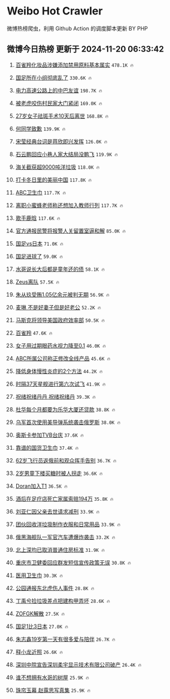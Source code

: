 # Weibo Hot Crawler 



微博热榜爬虫，利用 Github Action 的调度脚本更新 BY PHP 


## 微博今日热榜 更新于 2024-11-20 06:33:42 
1. [百雀羚化妆品涉嫌添加禁用原料基本属实](https://s.weibo.com/weibo?q=%23%E7%99%BE%E9%9B%80%E7%BE%9A%E5%8C%96%E5%A6%86%E5%93%81%E6%B6%89%E5%AB%8C%E6%B7%BB%E5%8A%A0%E7%A6%81%E7%94%A8%E5%8E%9F%E6%96%99%E5%9F%BA%E6%9C%AC%E5%B1%9E%E5%AE%9E%23&t=31&band_rank=1&Refer=top) `478.1K 🔥` 

1. [国足所在小组彻底乱了](https://s.weibo.com/weibo?q=%23%E5%9B%BD%E8%B6%B3%E6%89%80%E5%9C%A8%E5%B0%8F%E7%BB%84%E5%BD%BB%E5%BA%95%E4%B9%B1%E4%BA%86%23&t=31&band_rank=2&Refer=top) `330.6K 🔥` 

1. [电力高速公路上的中巴友谊](https://s.weibo.com/weibo?q=%23%E7%94%B5%E5%8A%9B%E9%AB%98%E9%80%9F%E5%85%AC%E8%B7%AF%E4%B8%8A%E7%9A%84%E4%B8%AD%E5%B7%B4%E5%8F%8B%E8%B0%8A%23&t=31&band_rank=3&Refer=top) `198.7K 🔥` 

1. [被老虎咬伤村民家大门紧闭](https://s.weibo.com/weibo?q=%23%E8%A2%AB%E8%80%81%E8%99%8E%E5%92%AC%E4%BC%A4%E6%9D%91%E6%B0%91%E5%AE%B6%E5%A4%A7%E9%97%A8%E7%B4%A7%E9%97%AD%23&t=31&band_rank=4&Refer=top) `169.0K 🔥` 

1. [27岁女子祛斑手术10天后离世](https://s.weibo.com/weibo?q=%2327%E5%B2%81%E5%A5%B3%E5%AD%90%E7%A5%9B%E6%96%91%E6%89%8B%E6%9C%AF10%E5%A4%A9%E5%90%8E%E7%A6%BB%E4%B8%96%23&t=31&band_rank=5&Refer=top) `168.8K 🔥` 

1. [何同学致歉](https://s.weibo.com/weibo?q=%23%E4%BD%95%E5%90%8C%E5%AD%A6%E8%87%B4%E6%AD%89%23&t=31&band_rank=6&Refer=top) `139.9K 🔥` 

1. [宋莹经典台词是蒋欣即兴发挥](https://s.weibo.com/weibo?q=%23%E5%AE%8B%E8%8E%B9%E7%BB%8F%E5%85%B8%E5%8F%B0%E8%AF%8D%E6%98%AF%E8%92%8B%E6%AC%A3%E5%8D%B3%E5%85%B4%E5%8F%91%E6%8C%A5%23&t=31&band_rank=7&Refer=top) `126.0K 🔥` 

1. [石云鹏回应小巷人家大结局没鹏飞](https://s.weibo.com/weibo?q=%23%E7%9F%B3%E4%BA%91%E9%B9%8F%E5%9B%9E%E5%BA%94%E5%B0%8F%E5%B7%B7%E4%BA%BA%E5%AE%B6%E5%A4%A7%E7%BB%93%E5%B1%80%E6%B2%A1%E9%B9%8F%E9%A3%9E%23&t=31&band_rank=8&Refer=top) `119.9K 🔥` 

1. [海关截获超9000吨洋垃圾](https://s.weibo.com/weibo?q=%23%E6%B5%B7%E5%85%B3%E6%88%AA%E8%8E%B7%E8%B6%859000%E5%90%A8%E6%B4%8B%E5%9E%83%E5%9C%BE%23&t=31&band_rank=9&Refer=top) `118.0K 🔥` 

1. [打卡冬日里的美丽中国](https://s.weibo.com/weibo?q=%23%E6%89%93%E5%8D%A1%E5%86%AC%E6%97%A5%E9%87%8C%E7%9A%84%E7%BE%8E%E4%B8%BD%E4%B8%AD%E5%9B%BD%23&t=31&band_rank=10&Refer=top) `117.8K 🔥` 

1. [ABC卫生巾](https://s.weibo.com/weibo?q=ABC%E5%8D%AB%E7%94%9F%E5%B7%BE&t=31&band_rank=11&Refer=top) `117.7K 🔥` 

1. [离职小蜜蜂老师称还想加入教师行列](https://s.weibo.com/weibo?q=%23%E7%A6%BB%E8%81%8C%E5%B0%8F%E8%9C%9C%E8%9C%82%E8%80%81%E5%B8%88%E7%A7%B0%E8%BF%98%E6%83%B3%E5%8A%A0%E5%85%A5%E6%95%99%E5%B8%88%E8%A1%8C%E5%88%97%23&t=31&band_rank=12&Refer=top) `117.7K 🔥` 

1. [歌手鹿晗](https://s.weibo.com/weibo?q=%23%E6%AD%8C%E6%89%8B%E9%B9%BF%E6%99%97%23&t=31&band_rank=13&Refer=top) `117.6K 🔥` 

1. [官方通报民警将报警人关留置室逼和解](https://s.weibo.com/weibo?q=%23%E5%AE%98%E6%96%B9%E9%80%9A%E6%8A%A5%E6%B0%91%E8%AD%A6%E5%B0%86%E6%8A%A5%E8%AD%A6%E4%BA%BA%E5%85%B3%E7%95%99%E7%BD%AE%E5%AE%A4%E9%80%BC%E5%92%8C%E8%A7%A3%23&t=31&band_rank=14&Refer=top) `85.0K 🔥` 

1. [国足vs日本](https://s.weibo.com/weibo?q=%23%E5%9B%BD%E8%B6%B3vs%E6%97%A5%E6%9C%AC%23&t=31&band_rank=15&Refer=top) `71.0K 🔥` 

1. [国足进球了](https://s.weibo.com/weibo?q=%E5%9B%BD%E8%B6%B3%E8%BF%9B%E7%90%83%E4%BA%86&t=31&band_rank=16&Refer=top) `59.0K 🔥` 

1. [水哥说长大后都是童年还的债](https://s.weibo.com/weibo?q=%23%E6%B0%B4%E5%93%A5%E8%AF%B4%E9%95%BF%E5%A4%A7%E5%90%8E%E9%83%BD%E6%98%AF%E7%AB%A5%E5%B9%B4%E8%BF%98%E7%9A%84%E5%80%BA%23&t=31&band_rank=17&Refer=top) `58.1K 🔥` 

1. [Zeus离队](https://s.weibo.com/weibo?q=Zeus%E7%A6%BB%E9%98%9F&t=31&band_rank=18&Refer=top) `57.5K 🔥` 

1. [朱从玖受贿1.05亿余元被判无期](https://s.weibo.com/weibo?q=%23%E6%9C%B1%E4%BB%8E%E7%8E%96%E5%8F%97%E8%B4%BF1.05%E4%BA%BF%E4%BD%99%E5%85%83%E8%A2%AB%E5%88%A4%E6%97%A0%E6%9C%9F%23&t=31&band_rank=19&Refer=top) `56.9K 🔥` 

1. [麦琳 不是好妻子但是好老公](https://s.weibo.com/weibo?q=%E9%BA%A6%E7%90%B3%20%E4%B8%8D%E6%98%AF%E5%A5%BD%E5%A6%BB%E5%AD%90%E4%BD%86%E6%98%AF%E5%A5%BD%E8%80%81%E5%85%AC&t=31&band_rank=20&Refer=top) `52.2K 🔥` 

1. [马斯克将领导美国政府效率部](https://s.weibo.com/weibo?q=%23%E9%A9%AC%E6%96%AF%E5%85%8B%E5%B0%86%E9%A2%86%E5%AF%BC%E7%BE%8E%E5%9B%BD%E6%94%BF%E5%BA%9C%E6%95%88%E7%8E%87%E9%83%A8%23&t=31&band_rank=21&Refer=top) `50.5K 🔥` 

1. [百雀羚](https://s.weibo.com/weibo?q=%E7%99%BE%E9%9B%80%E7%BE%9A&t=31&band_rank=22&Refer=top) `47.6K 🔥` 

1. [女子用过期眼药水视力降至0.1](https://s.weibo.com/weibo?q=%23%E5%A5%B3%E5%AD%90%E7%94%A8%E8%BF%87%E6%9C%9F%E7%9C%BC%E8%8D%AF%E6%B0%B4%E8%A7%86%E5%8A%9B%E9%99%8D%E8%87%B30.1%23&t=31&band_rank=23&Refer=top) `46.0K 🔥` 

1. [ABC所属公司称正修改全线产品](https://s.weibo.com/weibo?q=%23ABC%E6%89%80%E5%B1%9E%E5%85%AC%E5%8F%B8%E7%A7%B0%E6%AD%A3%E4%BF%AE%E6%94%B9%E5%85%A8%E7%BA%BF%E4%BA%A7%E5%93%81%23&t=31&band_rank=24&Refer=top) `45.6K 🔥` 

1. [降低身体慢性炎症的2个方法](https://s.weibo.com/weibo?q=%23%E9%99%8D%E4%BD%8E%E8%BA%AB%E4%BD%93%E6%85%A2%E6%80%A7%E7%82%8E%E7%97%87%E7%9A%842%E4%B8%AA%E6%96%B9%E6%B3%95%23&t=31&band_rank=25&Refer=top) `44.2K 🔥` 

1. [时隔37天星舰进行第六次试飞](https://s.weibo.com/weibo?q=%23%E6%97%B6%E9%9A%9437%E5%A4%A9%E6%98%9F%E8%88%B0%E8%BF%9B%E8%A1%8C%E7%AC%AC%E5%85%AD%E6%AC%A1%E8%AF%95%E9%A3%9E%23&t=31&band_rank=26&Refer=top) `41.9K 🔥` 

1. [祝绪祝绪丹丹 祝绪祝绪丹](https://s.weibo.com/weibo?q=%E7%A5%9D%E7%BB%AA%E7%A5%9D%E7%BB%AA%E4%B8%B9%E4%B8%B9%20%E7%A5%9D%E7%BB%AA%E7%A5%9D%E7%BB%AA%E4%B8%B9&t=31&band_rank=27&Refer=top) `39.3K 🔥` 

1. [杜华每个月都要为乐华大厦还贷款](https://s.weibo.com/weibo?q=%23%E6%9D%9C%E5%8D%8E%E6%AF%8F%E4%B8%AA%E6%9C%88%E9%83%BD%E8%A6%81%E4%B8%BA%E4%B9%90%E5%8D%8E%E5%A4%A7%E5%8E%A6%E8%BF%98%E8%B4%B7%E6%AC%BE%23&t=31&band_rank=28&Refer=top) `38.8K 🔥` 

1. [乌军首次使用美导弹系统袭击俄罗斯](https://s.weibo.com/weibo?q=%23%E4%B9%8C%E5%86%9B%E9%A6%96%E6%AC%A1%E4%BD%BF%E7%94%A8%E7%BE%8E%E5%AF%BC%E5%BC%B9%E7%B3%BB%E7%BB%9F%E8%A2%AD%E5%87%BB%E4%BF%84%E7%BD%97%E6%96%AF%23&t=31&band_rank=29&Refer=top) `38.0K 🔥` 

1. [奥斯卡参加TVB台庆](https://s.weibo.com/weibo?q=%23%E5%A5%A5%E6%96%AF%E5%8D%A1%E5%8F%82%E5%8A%A0TVB%E5%8F%B0%E5%BA%86%23&t=31&band_rank=30&Refer=top) `37.6K 🔥` 

1. [靠谱的国货卫生巾](https://s.weibo.com/weibo?q=%E9%9D%A0%E8%B0%B1%E7%9A%84%E5%9B%BD%E8%B4%A7%E5%8D%AB%E7%94%9F%E5%B7%BE&t=31&band_rank=31&Refer=top) `37.4K 🔥` 

1. [62岁飞行员返俄前和观众挥手告别](https://s.weibo.com/weibo?q=%2362%E5%B2%81%E9%A3%9E%E8%A1%8C%E5%91%98%E8%BF%94%E4%BF%84%E5%89%8D%E5%92%8C%E8%A7%82%E4%BC%97%E6%8C%A5%E6%89%8B%E5%91%8A%E5%88%AB%23&t=31&band_rank=32&Refer=top) `36.7K 🔥` 

1. [2岁男童下楼买糖时被人拐走](https://s.weibo.com/weibo?q=%232%E5%B2%81%E7%94%B7%E7%AB%A5%E4%B8%8B%E6%A5%BC%E4%B9%B0%E7%B3%96%E6%97%B6%E8%A2%AB%E4%BA%BA%E6%8B%90%E8%B5%B0%23&t=31&band_rank=33&Refer=top) `36.6K 🔥` 

1. [Doran加入T1](https://s.weibo.com/weibo?q=%23Doran%E5%8A%A0%E5%85%A5T1%23&t=31&band_rank=34&Refer=top) `36.5K 🔥` 

1. [酒后在足疗店死亡家属索赔194万](https://s.weibo.com/weibo?q=%23%E9%85%92%E5%90%8E%E5%9C%A8%E8%B6%B3%E7%96%97%E5%BA%97%E6%AD%BB%E4%BA%A1%E5%AE%B6%E5%B1%9E%E7%B4%A2%E8%B5%94194%E4%B8%87%23&t=31&band_rank=35&Refer=top) `35.8K 🔥` 

1. [刘亚仁因父亲去世请求减刑](https://s.weibo.com/weibo?q=%23%E5%88%98%E4%BA%9A%E4%BB%81%E5%9B%A0%E7%88%B6%E4%BA%B2%E5%8E%BB%E4%B8%96%E8%AF%B7%E6%B1%82%E5%87%8F%E5%88%91%23&t=31&band_rank=36&Refer=top) `33.9K 🔥` 

1. [团伙回收洋垃圾制作衣服和日常用品](https://s.weibo.com/weibo?q=%23%E5%9B%A2%E4%BC%99%E5%9B%9E%E6%94%B6%E6%B4%8B%E5%9E%83%E5%9C%BE%E5%88%B6%E4%BD%9C%E8%A1%A3%E6%9C%8D%E5%92%8C%E6%97%A5%E5%B8%B8%E7%94%A8%E5%93%81%23&t=31&band_rank=37&Refer=top) `33.9K 🔥` 

1. [俄黑海舰队一军官汽车遭爆炸袭击](https://s.weibo.com/weibo?q=%23%E4%BF%84%E9%BB%91%E6%B5%B7%E8%88%B0%E9%98%9F%E4%B8%80%E5%86%9B%E5%AE%98%E6%B1%BD%E8%BD%A6%E9%81%AD%E7%88%86%E7%82%B8%E8%A2%AD%E5%87%BB%23&t=31&band_rank=38&Refer=top) `33.2K 🔥` 

1. [北上深均已取消普通住房标准](https://s.weibo.com/weibo?q=%23%E5%8C%97%E4%B8%8A%E6%B7%B1%E5%9D%87%E5%B7%B2%E5%8F%96%E6%B6%88%E6%99%AE%E9%80%9A%E4%BD%8F%E6%88%BF%E6%A0%87%E5%87%86%23&t=31&band_rank=39&Refer=top) `31.9K 🔥` 

1. [重庆市卫健委回应群发短信宣传政策无误](https://s.weibo.com/weibo?q=%23%E9%87%8D%E5%BA%86%E5%B8%82%E5%8D%AB%E5%81%A5%E5%A7%94%E5%9B%9E%E5%BA%94%E7%BE%A4%E5%8F%91%E7%9F%AD%E4%BF%A1%E5%AE%A3%E4%BC%A0%E6%94%BF%E7%AD%96%E6%97%A0%E8%AF%AF%23&t=31&band_rank=40&Refer=top) `30.8K 🔥` 

1. [医用卫生巾](https://s.weibo.com/weibo?q=%E5%8C%BB%E7%94%A8%E5%8D%AB%E7%94%9F%E5%B7%BE&t=31&band_rank=41&Refer=top) `30.3K 🔥` 

1. [公园通报东北虎伤人事件](https://s.weibo.com/weibo?q=%23%E5%85%AC%E5%9B%AD%E9%80%9A%E6%8A%A5%E4%B8%9C%E5%8C%97%E8%99%8E%E4%BC%A4%E4%BA%BA%E4%BA%8B%E4%BB%B6%23&t=31&band_rank=42&Refer=top) `28.8K 🔥` 

1. [丁禹兮捡垃圾差点把建构甲弄坏](https://s.weibo.com/weibo?q=%E4%B8%81%E7%A6%B9%E5%85%AE%E6%8D%A1%E5%9E%83%E5%9C%BE%E5%B7%AE%E7%82%B9%E6%8A%8A%E5%BB%BA%E6%9E%84%E7%94%B2%E5%BC%84%E5%9D%8F&t=31&band_rank=43&Refer=top) `28.6K 🔥` 

1. [ZOFGK解散](https://s.weibo.com/weibo?q=%23ZOFGK%E8%A7%A3%E6%95%A3%23&t=31&band_rank=44&Refer=top) `27.5K 🔥` 

1. [国足1比3日本](https://s.weibo.com/weibo?q=%23%E5%9B%BD%E8%B6%B31%E6%AF%943%E6%97%A5%E6%9C%AC%23&t=31&band_rank=45&Refer=top) `27.0K 🔥` 

1. [朱志鑫19岁第一天有很多爱与陪伴](https://s.weibo.com/weibo?q=%23%E6%9C%B1%E5%BF%97%E9%91%AB19%E5%B2%81%E7%AC%AC%E4%B8%80%E5%A4%A9%E6%9C%89%E5%BE%88%E5%A4%9A%E7%88%B1%E4%B8%8E%E9%99%AA%E4%BC%B4%23&t=31&band_rank=46&Refer=top) `26.7K 🔥` 

1. [释小龙近照](https://s.weibo.com/weibo?q=%23%E9%87%8A%E5%B0%8F%E9%BE%99%E8%BF%91%E7%85%A7%23&t=31&band_rank=47&Refer=top) `26.6K 🔥` 

1. [深圳中院宣告深圳柔宇显示技术有限公司破产](https://s.weibo.com/weibo?q=%23%E6%B7%B1%E5%9C%B3%E4%B8%AD%E9%99%A2%E5%AE%A3%E5%91%8A%E6%B7%B1%E5%9C%B3%E6%9F%94%E5%AE%87%E6%98%BE%E7%A4%BA%E6%8A%80%E6%9C%AF%E6%9C%89%E9%99%90%E5%85%AC%E5%8F%B8%E7%A0%B4%E4%BA%A7%23&t=31&band_rank=48&Refer=top) `26.4K 🔥` 

1. [谁不想拥有水哥的树屋](https://s.weibo.com/weibo?q=%23%E8%B0%81%E4%B8%8D%E6%83%B3%E6%8B%A5%E6%9C%89%E6%B0%B4%E5%93%A5%E7%9A%84%E6%A0%91%E5%B1%8B%23&t=31&band_rank=49&Refer=top) `25.9K 🔥` 

1. [珠帘玉幕 赵露思写真集](https://s.weibo.com/weibo?q=%E7%8F%A0%E5%B8%98%E7%8E%89%E5%B9%95%20%E8%B5%B5%E9%9C%B2%E6%80%9D%E5%86%99%E7%9C%9F%E9%9B%86&t=31&band_rank=50&Refer=top) `25.9K 🔥` 


